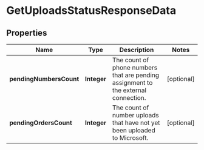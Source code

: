 

# GetUploadsStatusResponseData


## Properties

| Name | Type | Description | Notes |
|------------ | ------------- | ------------- | -------------|
|**pendingNumbersCount** | **Integer** | The count of phone numbers that are pending assignment to the external connection. |  [optional] |
|**pendingOrdersCount** | **Integer** | The count of number uploads that have not yet been uploaded to Microsoft. |  [optional] |



